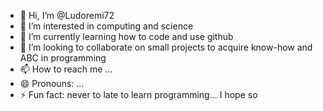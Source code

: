 - 👋 Hi, I’m @Ludoremi72
- 👀 I’m interested in computing and science
- 🌱 I’m currently learning how to code and use github
- 💞️ I’m looking to collaborate on small projects to acquire know-how and ABC in programming 
- 📫 How to reach me ...
- 😄 Pronouns: ...
- ⚡ Fun fact: never to late to learn programming... I hope so

<!---
Ludoremi72/Ludoremi72 is a ✨ special ✨ repository because its `README.md` (this file) appears on your GitHub profile.
You can click the Preview link to take a look at your changes.
--->
